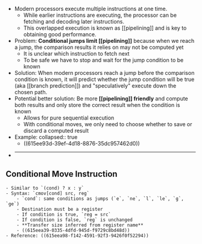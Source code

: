 - Modern processors execute multiple instructions at one time.
	- While earlier instructions are executing, the processor can be fetching and decoding later instructions.
	- This overlapped execution is known as [[pipelining]] and is key to obtaining good performance.
- Problem: **Conditional jumps limit [[pipelining]]** because when we reach a jump, the comparison results it relies on may not be computed yet
	- It is unclear which instruction to fetch next
	- To be safe we have to stop and wait for the jump condition to be known
- Solution: When modern processors reach a jump before the comparison condition is known, it will predict whether the jump condition will be true (aka [[branch prediction]]) and "speculatively" execute down the chosen path.
- Potential better solution: Be more **[[pipelining]] friendly** and  compute both results and only store the correct result when the condition is known
	- Allows for pure sequential execution
	- With conditional moves, we only need to choose whether to save or discard a computed result
- Example:
  collapsed:: true
	- ((615ee93d-39ef-4d18-8876-35dc957462d0))
-
  ---
## Conditional Move Instruction
	- Similar to `(cond) ? x : y`
	- Syntax: `cmov[cond] src, reg`
		- `cond`: same conditions as jumps (`e`, `ne`, `l`, `le`, `g`, `ge`)
		- Destination must be a register
		- If condition is true, `reg = src`
		- If condition is false, `reg` is unchanged
		- **Transfer size inferred from register name**
		- ((615eea39-0335-4dfd-945d-f9729c8bd48d))
	- Reference: ((615eea98-f142-4591-92f3-9426f0f52294))